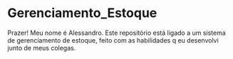 # Gerenciamento_Estoque
Prazer! Meu nome é Alessandro. Este repositório está ligado a um sistema de gerenciamento de estoque, feito com as habilidades q eu desenvolvi junto de meus colegas.

